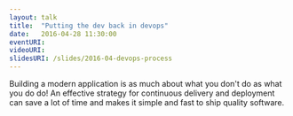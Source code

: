 ```yaml
---
layout: talk
title:  "Putting the dev back in devops"
date:   2016-04-28 11:30:00
eventURI:
videoURI:
slidesURI: /slides/2016-04-devops-process
---
```


Building a modern application is as much about what you don't do as what you do do!
An effective strategy for continuous delivery and deployment can save a lot of time
and makes it simple and fast to ship quality software.
